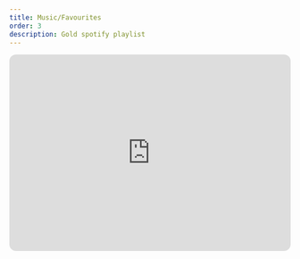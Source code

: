 ```yaml
---
title: Music/Favourites
order: 3
description: Gold spotify playlist
---
```



<iframe style="border-radius:12px" src="https://open.spotify.com/embed/playlist/5rxSgYdjhDPPXTPOeDmtxQ?utm_source=generator&theme=0" width="100%" height="352" frameBorder="0" allowfullscreen="" allow="autoplay; clipboard-write; encrypted-media; fullscreen; picture-in-picture" loading="lazy"></iframe>